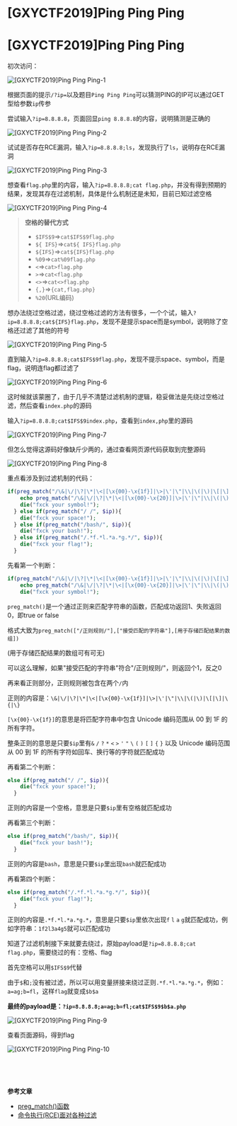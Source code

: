 # [GXYCTF2019]Ping Ping Ping


# [GXYCTF2019]Ping Ping Ping

初次访问：

![[GXYCTF2019]Ping Ping Ping-1](https://pic.imgdb.cn/item/65352989c458853aefc5a61d.jpg)

根据页面的提示`/?ip=`以及题目`Ping Ping Ping`可以猜测PING的IP可以通过GET型给参数`ip`传参

尝试输入`?ip=8.8.8.8`，页面回显`ping 8.8.8.8`的内容，说明猜测是正确的

![[GXYCTF2019]Ping Ping Ping-2](https://pic.imgdb.cn/item/65352a5dc458853aefc8eab9.jpg)

试试是否存在RCE漏洞，输入`?ip=8.8.8.8;ls`，发现执行了`ls`，说明存在RCE漏洞

![[GXYCTF2019]Ping Ping Ping-3](https://pic.imgdb.cn/item/65352b3fc458853aefcce23e.jpg)

想查看`flag.php`里的内容，输入`?ip=8.8.8.8;cat flag.php`，并没有得到预期的结果，发现其存在过滤机制，具体是什么机制还是未知，目前已知过滤空格

![[GXYCTF2019]Ping Ping Ping-4](https://pic.imgdb.cn/item/65352d2ac458853aefd49338.jpg)

> **空格的替代方式**
>
> - `$IFS$9`=>`cat$IFS$9flag.php`
> - `${ IFS}`=>`cat${ IFS}flag.php`
> - `${IFS}`=>`cat${IFS}flag.php`
> - `%09`=>`cat%09flag.php`
> - `<`=>`cat>flag.php`
> - `>`=>`cat<flag.php`
> - `<>`=>`cat<>flag.php`
> - `{,}`=>`{cat,flag.php}`
> - `%20`(URL编码)

想办法绕过空格过滤，绕过空格过滤的方法有很多，一个个试，输入`?ip=8.8.8.8;cat${IFS}flag.php`，发现不是提示space而是symbol，说明除了空格还过滤了其他的符号

![[GXYCTF2019]Ping Ping Ping-5](https://pic.imgdb.cn/item/653531a8c458853aefe771a7.jpg)

直到输入`?ip=8.8.8.8;cat$IFS$9flag.php`，发现不提示space、symbol，而是flag，说明连flag都过滤了

![[GXYCTF2019]Ping Ping Ping-6](https://pic.imgdb.cn/item/653532d3c458853aefec5501.jpg)

这时候就该蒙圈了，由于几乎不清楚过滤机制的逻辑，稳妥做法是先绕过空格过滤，然后查看`index.php`的源码

输入`?ip=8.8.8.8;cat$IFS$9index.php`，查看到`index,php`里的源码

![[GXYCTF2019]Ping Ping Ping-7](https://pic.imgdb.cn/item/653533ddc458853aeff0b53f.jpg)

但怎么觉得这源码好像缺斤少两的，通过查看网页源代码获取到完整源码

![[GXYCTF2019]Ping Ping Ping-8](https://pic.imgdb.cn/item/6535345dc458853aeff29094.jpg)

重点看涉及到过滤机制的代码：

```php
if(preg_match("/\&|\/|\?|\*|\<|[\x{00}-\x{1f}]|\>|\'|\"|\\|\(|\)|\[|\]|\{|\}/", $ip, $match)){
    echo preg_match("/\&|\/|\?|\*|\<|[\x{00}-\x{20}]|\>|\'|\"|\\|\(|\)|\[|\]|\{|\}/", $ip, $match);
    die("fxck your symbol!");
  } else if(preg_match("/ /", $ip)){
    die("fxck your space!");
  } else if(preg_match("/bash/", $ip)){
    die("fxck your bash!");
  } else if(preg_match("/.*f.*l.*a.*g.*/", $ip)){
    die("fxck your flag!");
  }
```

先看第一个判断：

```php
if(preg_match("/\&|\/|\?|\*|\<|[\x{00}-\x{1f}]|\>|\'|\"|\\|\(|\)|\[|\]|\{|\}/", $ip, $match)){
    echo preg_match("/\&|\/|\?|\*|\<|[\x{00}-\x{20}]|\>|\'|\"|\\|\(|\)|\[|\]|\{|\}/", $ip, $match);
    die("fxck your symbol!");
```

`preg_match()`是一个通过正则来匹配字符串的函数，匹配成功返回1、失败返回0，即true or false

格式大致为`preg_match(["/正则规则/"],["接受匹配的字符串"],[用于存储匹配结果的数组])`

(用于存储匹配结果的数组可有可无)

可以这么理解，如果"接受匹配的字符串"符合"/正则规则/"，则返回个1，反之0

再来看正则部分，正则规则被包含在两个`/`内

正则的内容是：`\&|\/|\?|\*|\<|[\x{00}-\x{1f}]|\>|\'|\"|\\|\(|\)|\[|\]|\{|\}`

`[\x{00}-\x{1f}]`的意思是将匹配字符串中包含 Unicode 编码范围从 00 到 1F 的所有字符。

整条正则的意思是只要`$ip`里有`&` `/` `?` `*` `<` `>` `'` `"` `\` `(` `)` `[` `]` `{` `}` 以及 Unicode 编码范围从 00 到 1F 的所有字符如回车、换行等的字符就匹配成功

再看第二个判断：

```php
else if(preg_match("/ /", $ip)){
    die("fxck your space!");
  }
```

正则的内容是一个空格，意思是只要`$ip`里有空格就匹配成功

再看第三个判断：

```php
else if(preg_match("/bash/", $ip)){
    die("fxck your bash!");
  }
```

正则的内容是`bash`，意思是只要`$ip`里出现`bash`就匹配成功

再看第四个判断：

```php
else if(preg_match("/.*f.*l.*a.*g.*/", $ip)){
    die("fxck your flag!");
  }
```

正则的内容是`.*f.*l.*a.*g.*`，意思是只要`$ip`里依次出现`f` `l` `a` `g`就匹配成功，例如字符串：`1f2l3a4g5`就可以匹配成功

知道了过滤机制接下来就要去绕过，原始payload是`?ip=8.8.8.8;cat flag.php`，需要绕过的有：空格、flag

首先空格可以用`$IFS$9`代替

由于`$`和`;`没有被过滤，所以可以用变量拼接来绕过正则`.*f.*l.*a.*g.*`，例如：`a=ag;b=fl`，这样`flag`就变成`$b$a`

**最终的payload是：`?ip=8.8.8.8;a=ag;b=fl;cat$IFS$9$b$a.php`**

![[GXYCTF2019]Ping Ping Ping-9](https://pic.imgdb.cn/item/65353d62c458853aef1abc3d.jpg)

查看页面源码，得到flag

![[GXYCTF2019]Ping Ping Ping-10](https://pic.imgdb.cn/item/65353dbdc458853aef1c3d28.jpg)

​	

​	

**参考文章**

- [preg_match()函数](https://www.php.net/manual/zh/function.preg-match.php)
- [命令执行(RCE)面对各种过滤](https://zhuanlan.zhihu.com/p/391439312)

